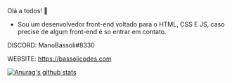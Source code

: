 Olá a todos! 👋

- Sou um desenvolvedor front-end voltado para o HTML, CSS E JS, caso precise de algum front-end é so entrar em contato.

DISCORD: ManoBassoli#8330

WEBSITE: https://bassolicodes.com


[![Anurag's github stats](https://github-readme-stats.vercel.app/api?username=BassoliCodes&theme=dracula)](https://github.com/anuraghazra/github-readme-stats)
